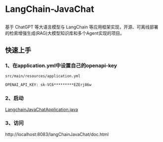 # LangChain-JavaChat

##
基于 ChatGPT 等大语言模型与 LangChain 等应用框架实现，开源、可离线部署的检索增强生成(RAG)大模型知识库和多个Agent实现的项目。

## 快速上手

### 1、在application.yml中设置自己的openapi-key
```
src/main/resources/application.yml

OPENAI_API_KEY: sk-VC6*********EZErj86w
```

### 2、启动
[LangchainJavaChatApplication.java](src/main/java/com/roy/langchainjavachat/LangChainJavaChatApplication.java)

### 3、访问 
http://localhost:8083/langChainJavaChat/doc.html
